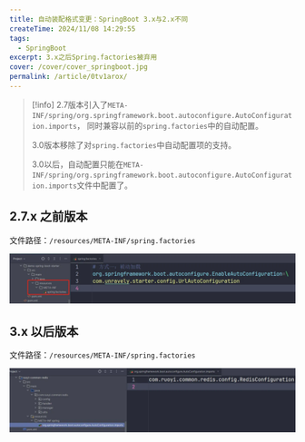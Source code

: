 ```yaml
---
title: 自动装配格式变更：SpringBoot 3.x与2.x不同
createTime: 2024/11/08 14:29:55
tags:
  - SpringBoot
excerpt: 3.x之后Spring.factories被弃用
cover: /cover/cover_springboot.jpg
permalink: /article/0tv1arox/
---
```


> [!info]
> 2.7版本引入了`META-INF/spring/org.springframework.boot.autoconfigure.AutoConfiguration.imports`，
> 同时兼容以前的`spring.factories`中的自动配置。
> 
> 3.0版本移除了对`spring.factories`中自动配置项的支持。
> 
> 3.0以后，自动配置只能在`META-INF/spring/org.springframework.boot.autoconfigure.AutoConfiguration.imports`文件中配置了。


## 2.7.x 之前版本
文件路径：`/resources/META-INF/spring.factories`

![spring_factories.jpg](..%2Farticle_pic%2Fspring_factories.jpg)


## 3.x 以后版本
文件路径：`/resources/META-INF/spring.factories`

![AutoConfiguration_imports.jpg](..%2Farticle_pic%2FAutoConfiguration_imports.jpg)
